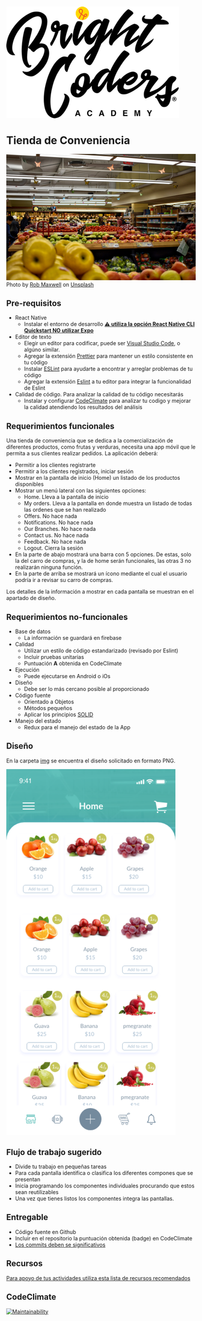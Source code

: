 ![BrightCoders Logo](img/logo-bc.png)

# Tienda de Conveniencia

![Cover](img/cover.jpg)
<span>Photo by <a href="https://unsplash.com/@robmaxwell?utm_source=unsplash&amp;utm_medium=referral&amp;utm_content=creditCopyText">Rob Maxwell</a> on <a href="https://unsplash.com/s/photos/grocery?utm_source=unsplash&amp;utm_medium=referral&amp;utm_content=creditCopyText">Unsplash</a></span>

## Pre-requisitos
-  React Native
   - Instalar el entorno de desarrollo [**:warning: utiliza la opción React Native CLI Quickstart NO utilizar Expo**](https://reactnative.dev/docs/environment-setup)
- Editor de texto
  - Elegir un editor para codificar, puede ser [Visual Studio Code](https://code.visualstudio.com/), o algúno similar.
  - Agregar la extensión [Prettier](https://marketplace.visualstudio.com/items?itemName=esbenp.prettier-vscode) para mantener un estilo consistente en tu código
  - Instalar [ESLint](https://eslint.org/) para ayudarte a encontrar y arreglar problemas de tu código
  - Agregar la extensión [Eslint](https://marketplace.visualstudio.com/items?itemName=dbaeumer.vscode-eslint) a tu editor para integrar la funcionalidad de Eslint
- Calidad de código. Para analizar la calidad de tu código necesitarás
  - Instalar y configurar [CodeClimate](https://codeclimate.com/) para analizar tu codigo y mejorar la calidad atendiendo los resultados del análisis
  
## Requerimientos funcionales
  
  Una tienda de conveniencia que se dedica a la comercialización de diferentes productos, como frutas y verduras, necesita una app móvil que le permita a sus clientes realizar pedidos. La aplicación deberá:
  - Permitir a los clientes registrarte
  - Permitir a los clientes registrados, iniciar sesión
  - Mostrar en la pantalla de inicio (Home) un listado de los productos disponibles
  - Mostrar un menú lateral con las siguientes opciones:
    - Home. Lleva a la pantalla de inicio
    - My orders. Lleva a la pantalla en donde muestra un listado de todas las ordenes que se han realizado
    - Offers. No hace nada
    - Notifications. No hace nada
    - Our Branches. No hace nada
    - Contact us. No hace nada
    - Feedback. No hace nada
    - Logout. Cierra la sesión
  - En la parte de abajo mostrará una barra con 5 opciones. De estas, solo la del carro de compras, y la de home serán funcionales, las otras 3 no realizarán ninguna función.
  - En la parte de arriba se mostrará un ícono mediante el cual el usuario podría ir a revisar su carro de compras.
 
 Los detalles de la información a mostrar en cada pantalla se muestran en el apartado de diseño.
     
## Requerimientos no-funcionales
- Base de datos
   - La información se guardará en firebase
 - Calidad
   - Utilizar un estilo de código estandarizado (revisado por Eslint)
   - Incluir pruebas unitarias
   - Puntuación **A** obtenida en CodeClimate
- Ejecución 
   - Puede ejecutarse en Android o iOs
- Diseño
   - Debe ser lo más cercano posible al proporcionado
- Código fuente
   - Orientado a Objetos
   - Métodos pequeños
   - Aplicar los principios [SOLID](https://blog.usejournal.com/how-to-apply-solid-principles-in-react-applications-6c964091a982)
 - Manejo del estado
   - Redux para el manejo del estado de la App

## Diseño

En la carpeta [img](/img) se encuentra el diseño solicitado en formato PNG.

<img src="img/tienda-02.png" alt="tienda" width="450"/>

## Flujo de trabajo sugerido

- Divide tu trabajo en pequeñas tareas
- Para cada pantalla identifica o clasifica los diferentes compones que se presentan
- Inicia programando los componentes individuales procurando que estos sean reutilizables
- Una vez que tienes listos los componentes integra las pantallas.

## Entregable
- Código fuente en Github
- Incluir en el repositorio la puntuación obtenida (badge) en CodeClimate
- [Los commits deben se significativos](https://medium.com/better-programming/you-need-meaningful-commit-messages-d869e44e98d4)

## Recursos
[Para apoyo de tus actividades utiliza esta lista de recursos recomendados](https://github.com/bright-coders/commons/tree/master/topics/resources-react-native)
  
## CodeClimate
[![Maintainability](https://api.codeclimate.com/v1/badges/7c2deed71bada773d2c9/maintainability)](https://codeclimate.com/github/BC-MAR-21-RN/kata-06-tienda-ccortes15/maintainability)
